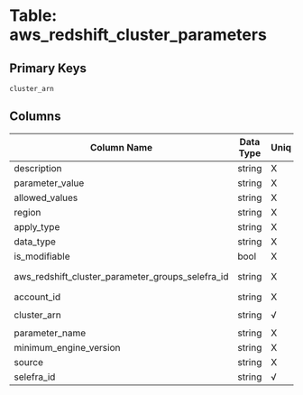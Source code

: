 # Table: aws_redshift_cluster_parameters

## Primary Keys 

```
cluster_arn
```


## Columns 

|  Column Name   |  Data Type  | Uniq | Nullable | Description | 
|  ----  | ----  | ----  | ----  | ---- | 
| description | string | X | √ |  | 
| parameter_value | string | X | √ |  | 
| allowed_values | string | X | √ |  | 
| region | string | X | √ |  | 
| apply_type | string | X | √ |  | 
| data_type | string | X | √ |  | 
| is_modifiable | bool | X | √ |  | 
| aws_redshift_cluster_parameter_groups_selefra_id | string | X | X | fk to aws_redshift_cluster_parameter_groups.selefra_id | 
| account_id | string | X | √ |  | 
| cluster_arn | string | √ | √ | `The Amazon Resource Name (ARN) for the resource.` | 
| parameter_name | string | X | √ |  | 
| minimum_engine_version | string | X | √ |  | 
| source | string | X | √ |  | 
| selefra_id | string | √ | √ | primary keys value md5 | 


